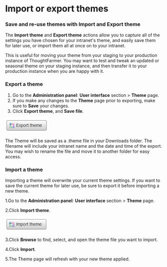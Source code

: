 # Import or export themes



### Save and re-use themes with Import and Export theme

The **Import theme** and **Export theme** actions allow you to capture all of the settings you have chosen for your intranet's theme, and easily save them for later use, or import them all at once on to your intranet.  
  
This is useful for moving your theme from your staging to your production instance of ThoughtFarmer. You may want to test and tweak an updated or seasonal theme on your staging instance, and then transfer it to your production instance when you are happy with it.

### Export a theme

1. Go to the **Administration panel**: **User interface** section &gt; **Theme** page.
2. If you make any changes to the **Theme** page prior to exporting, make sure to **Save** your changes.
3. Click **Export theme**, and **Save file**.

![](../../../../.gitbook/assets/1%20%2866%29.png)

The Theme will be saved as a .theme file in your Downloads folder. The filename will include your intranet name and the date and time of the export. You may wish to rename the file and move it to another folder for easy access.

### Import a theme

Importing a theme will overwrite your current theme settings. If you want to save the current theme for later use, be sure to export it before importing a new theme.

1.Go to the **Administration panel**: **User interface** section &gt; **Theme** page.

2.Click **Import theme**.

![](../../../../.gitbook/assets/ccc.png)

3.Click **Browse** to find, select, and open the theme file you want to import.

4.Click **Import**.

5.The Theme page will refresh with your new theme applied.

